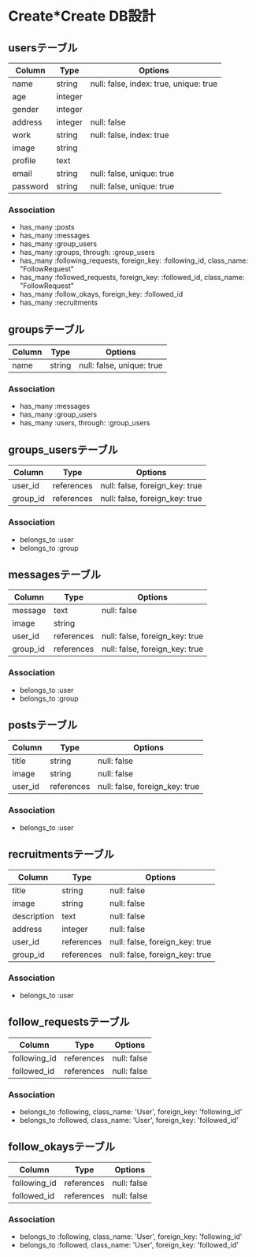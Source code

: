 # Create*Create DB設計

## usersテーブル
|Column|Type|Options|
|------|----|-------|
|name|string|null: false, index: true, unique: true|
|age|integer||
|gender|integer||
|address|integer|null: false|
|work|string|null: false, index: true|
|image|string||
|profile|text||
|email|string|null: false, unique: true|
|password|string|null: false, unique: true|
### Association
- has_many :posts
- has_many :messages
- has_many :group_users
- has_many :groups, through: :group_users
- has_many :following_requests, foreign_key: :following_id, class_name: "FollowRequest"
- has_many :followed_requests, foreign_key: :followed_id, class_name: "FollowRequest"
- has_many :follow_okays, foreign_key: :followed_id
- has_many :recruitments

## groupsテーブル
|Column|Type|Options|
|------|----|-------|
|name|string|null: false, unique: true|
### Association
- has_many :messages
- has_many :group_users
- has_many :users, through: :group_users

## groups_usersテーブル
|Column|Type|Options|
|------|----|-------|
|user_id|references|null: false, foreign_key: true|
|group_id|references|null: false, foreign_key: true|
### Association
- belongs_to :user
- belongs_to :group

## messagesテーブル
|Column|Type|Options|
|------|----|-------|
|message|text|null: false|
|image|string||
|user_id|references|null: false, foreign_key: true|
|group_id|references|null: false, foreign_key: true|
### Association
- belongs_to :user
- belongs_to :group

## postsテーブル
|Column|Type|Options|
|------|----|-------|
|title|string|null: false|
|image|string|null: false|
|user_id|references|null: false, foreign_key: true|
### Association
- belongs_to :user

## recruitmentsテーブル
|Column|Type|Options|
|------|----|-------|
|title|string|null: false|
|image|string|null: false|
|description|text|null: false|
|address|integer|null: false|
|user_id|references|null: false, foreign_key: true|
|group_id|references|null: false, foreign_key: true|
### Association
- belongs_to :user


## follow_requestsテーブル
|Column|Type|Options|
|------|----|-------|
|following_id|references|null: false|
|followed_id|references|null: false|
### Association
- belongs_to :following, class_name: 'User', foreign_key: 'following_id'
- belongs_to :followed, class_name: 'User', foreign_key: 'followed_id'

## follow_okaysテーブル
|Column|Type|Options|
|------|----|-------|
|following_id|references|null: false|
|followed_id|references|null: false|
### Association
- belongs_to :following, class_name: 'User', foreign_key: 'following_id'
- belongs_to :followed, class_name: 'User', foreign_key: 'followed_id'
